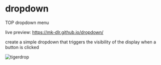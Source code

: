 # dropdown

TOP dropdown menu

live preview: https://mk-dlr.github.io/dropdown/

create a simple dropdown
that triggers the visibility of the display
when a button is clicked

![tigerdrop](https://github.com/MK-DlR/dropdown/blob/main/dropdown.gif)
